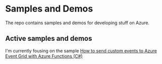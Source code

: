 # Samples and Demos
The repo contains samples and demos for developing stuff on Azure.


## Active samples and demos
I'm currently fousing on the sample [How to send custom events to Azure Event Grid with Azure Functions (C#)](azure-event-grid\custom-events-with-functions-csharp\README.md)